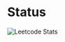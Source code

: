# Status  
![Leetcode Stats](https://leetcode.card.workers.dev/?username=eternalklaus&theme=default)

